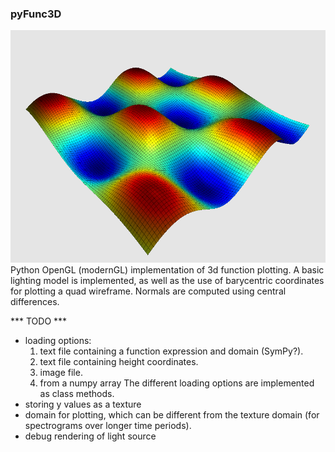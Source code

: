 ### pyFunc3D ###
![alt text](https://github.com/freesynapse/pyFunc3D/blob/master/misc/screenshot.png?raw=true)
Python OpenGL (modernGL) implementation of 3d function plotting. A basic lighting model
is implemented, as well as the use of barycentric coordinates for plotting a quad 
wireframe. Normals are computed using central differences.

*** TODO ***
* loading options:
    1. text file containing a function expression and domain (SymPy?).
    2. text file containing height coordinates.
    3. image file.
    4. from a numpy array
    The different loading options are implemented as class methods.
* storing y values as a texture
* domain for plotting, which can be different from the texture domain (for spectrograms
  over longer time periods).
* debug rendering of light source



